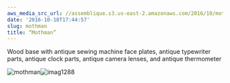 ```yaml
---
aws_media_src_url: //assemblique.s3.us-east-2.amazonaws.com/2016/10/mothman.jpg
date: '2016-10-18T17:44:57'
slug: mothman
title: “Mothman”
---
```


 Wood base with antique sewing machine face plates, antique typewriter parts, antique clock parts, antique camera lenses, and antique thermometer

 ![mothman](//assemblique.s3.us-east-2.amazonaws.com/2016/10/mothman.jpg?w=602)![imag1288](//assemblique.s3.us-east-2.amazonaws.com/2016/09/imag1288.jpg?w=602)